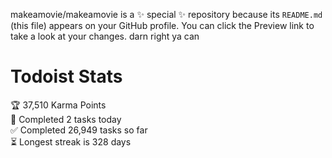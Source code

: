 makeamovie/makeamovie is a ✨ special ✨ repository because its `README.md` (this file) appears on your GitHub profile.
You can click the Preview link to take a look at your changes. darn right ya can

# Todoist Stats

<!-- TODO-IST:START -->
🏆  37,510 Karma Points           
🌸  Completed 2 tasks today           
✅  Completed 26,949 tasks so far           
⏳  Longest streak is 328 days
<!-- TODO-IST:END -->
